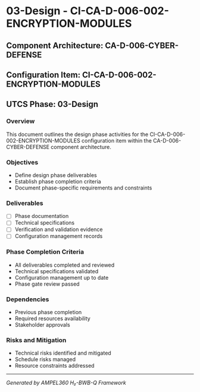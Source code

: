 # 03-Design - CI-CA-D-006-002-ENCRYPTION-MODULES

## Component Architecture: CA-D-006-CYBER-DEFENSE
## Configuration Item: CI-CA-D-006-002-ENCRYPTION-MODULES
## UTCS Phase: 03-Design

### Overview
This document outlines the design phase activities for the CI-CA-D-006-002-ENCRYPTION-MODULES configuration item within the CA-D-006-CYBER-DEFENSE component architecture.

### Objectives
- Define design phase deliverables
- Establish phase completion criteria
- Document phase-specific requirements and constraints

### Deliverables
- [ ] Phase documentation
- [ ] Technical specifications
- [ ] Verification and validation evidence
- [ ] Configuration management records

### Phase Completion Criteria
- All deliverables completed and reviewed
- Technical specifications validated
- Configuration management up to date
- Phase gate review passed

### Dependencies
- Previous phase completion
- Required resources availability
- Stakeholder approvals

### Risks and Mitigation
- Technical risks identified and mitigated
- Schedule risks managed
- Resource constraints addressed

---
*Generated by AMPEL360 H₂-BWB-Q Framework*
